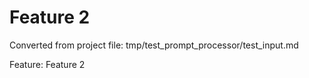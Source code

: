 # Feature 2

Converted from project file: tmp/test_prompt_processor/test_input.md

Feature: Feature 2